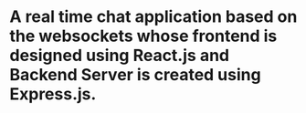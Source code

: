 # A real time chat application based on the websockets whose frontend is designed using React.js and Backend Server is created using Express.js.
